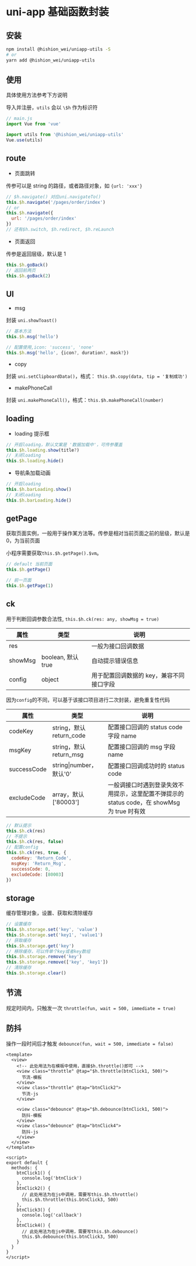 # uni-app 基础函数封装

## 安装

```bash
npm install @hishion_wei/uniapp-utils -S
# or
yarn add @hishion_wei/uniapp-utils
```

## 使用

具体使用方法参考下方说明

导入并注册，`utils` 会以 `\$h` 作为标识符

```js
// main.js
import Vue from 'vue'

import utils from '@hishion_wei/uniapp-utils'
Vue.use(utils)
```

## route

- 页面跳转

传参可以是 string 的路径，或者路径对象，如 `{url: 'xxx'}`

```js
// $h.navigate() 对应uni.navigateTo()
this.$h.navigate('/pages/order/index')
// or
this.$h.navigate({
  url: '/pages/order/index'
})
// 还有$h.switch, $h.redirect, $h.reLaunch
```

- 页面返回

传参是返回层级，默认是 1

```js
this.$h.goBack()
// 返回前两页
this.$h.goBack(2)
```

## UI

- msg

封装 `uni.showToast()`

```js
// 基本方法
this.$h.msg('hello')

// 配置使用,icon: 'success', 'none'
this.$h.msg('hello', {icon?, duration?, mask?})
```

- copy

封装 `uni.setClipboardData()`，格式： `this.$h.copy(data, tip = '复制成功')`

- makePhoneCall

封装 `uni.makePhoneCall()`，格式：`this.$h.makePhoneCall(number)`

## loading

- loading 提示框

```js
// 开启loading，默认文案是 '数据加载中'，可传参覆盖
this.$h.loading.show(title?)
// 关闭loading
this.$h.loading.hide()
```

- 导航条加载动画

```js
// 开启loading
this.$h.barLoading.show()
// 关闭loading
this.$h.barLoading.hide()
```

## getPage

获取页面实例，一般用于操作某方法等。传参是相对当前页面之前的层级，默认是 0，为当前页面

小程序需要获取`this.$h.getPage().$vm`。

```js
// default 当前页面
this.$h.getPage()

// 前一页面
this.$h.getPage(1)
```

## ck

用于判断回调参数合法性, `this.$h.ck(res: any, showMsg = true)`

| 属性    | 类型               | 说明                                     |
| ------- | ------------------ | ---------------------------------------- |
| res     |                    | 一般为接口回调数据                       |
| showMsg | boolean, 默认 true | 自动提示错误信息                         |
| config  | object             | 用于配置回调数据的 key，兼容不同接口字段 |

因为`config`的不同，可以基于该接口项目进行二次封装，避免重复性代码

| 属性        | 类型                     | 说明                                                                                        |
| ----------- | ------------------------ | ------------------------------------------------------------------------------------------- |
| codeKey     | string，默认 return_code | 配置接口回调的 status code 字段 name                                                        |
| msgKey      | string，默认 return_msg  | 配置接口回调的 msg 字段 name                                                                |
| successCode | string\|number，默认'0'  | 配置接口回调成功时的 status code                                                            |
| excludeCode | array，默认['80003']     | 一般调接口时遇到登录失效不用提示，这里配置不弹提示的 status code，在 showMsg 为 true 时有效 |

```js
// 默认提示
this.$h.ck(res)
// 不提示
this.$h.ck(res, false)
// 配置config
this.$h.ck(res, true, {
  codeKey: 'Return_Code',
  msgKey: 'Return_Msg',
  successCode: 0,
  excludeCode: [80003]
})
```

## storage

缓存管理对象，设置、获取和清除缓存

```js
// 设置缓存
this.$h.storage.set('key', 'value')
this.$h.storage.set('key1', 'value1')
// 获取缓存
this.$h.storage.get('key')
// 移除缓存，可以传单个key或者key数组
this.$h.storage.remove('key')
this.$h.storage.remove(['key', 'key1'])
// 清除缓存
this.$h.storage.clear()
```

## 节流

规定时间内，只触发一次
`throttle(fun, wait = 500, immediate = true)`

## 防抖

操作一段时间后才触发
`debounce(fun, wait = 500, immediate = false)`

```vue
<template>
  <view>
    <!-- 此处用法为在模板中使用，直接$h.throttle()即可 -->
    <view class="throttle" @tap="$h.throttle(btnClick1, 500)">
      节流-模板
    </view>
    <view class="throttle" @tap="btnClick2">
      节流-js
    </view>

    <view class="debounce" @tap="$h.debounce(btnClick1, 500)">
      防抖-模板
    </view>
    <view class="debounce" @tap="btnClick4">
      防抖-js
    </view>
  </view>
</template>

<script>
export default {
  methods: {
    btnClick1() {
      console.log('btnClick')
    },
    btnClick2() {
      // 此处用法为在js中调用，需要写this.$h.throttle()
      this.$h.throttle(this.btnClick3, 500)
    },
    btnClick3() {
      console.log('callback')
    },
    btnClick4() {
      // 此处用法为在js中调用，需要写this.$h.debounce()
      this.$h.debounce(this.btnClick3, 500)
    }
  }
}
</script>
```
